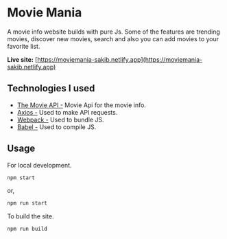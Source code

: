 # Movie Mania

A movie info website builds with pure Js. Some of the features are trending movies, discover new movies, search and also you can add movies to your favorite list.

**Live site:** [https://moviemania-sakib.netlify.app](https://moviemania-sakib.netlify.app)

## Technologies I used

- [The Movie API -](https://github.com/axios/axios) Movie Api for the movie info.
- [Axios -](https://github.com/axios/axios) Used to make API requests.
- [Webpack -](https://webpack.js.org/) Used to bundle JS.
- [Babel -](https://babeljs.io/) Used to compile JS.

## Usage
For local development.

```bash
npm start
```

or,

```bash
npm run start
```

To build the site.

```bash
npm run build
```